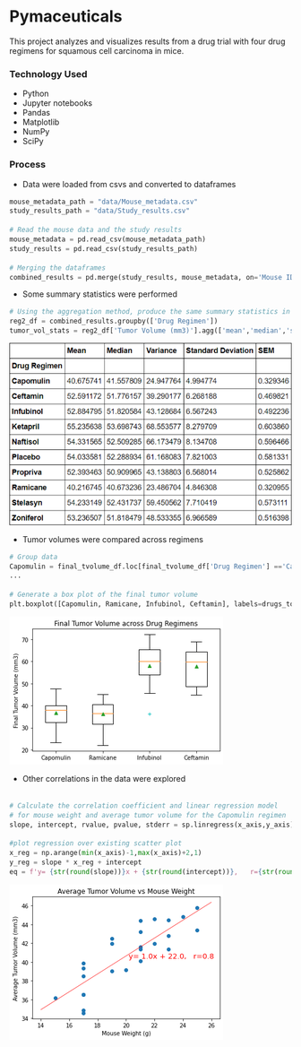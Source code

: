 # Pymaceuticals

This project analyzes and visualizes results from a drug trial with four drug regimens for squamous cell carcinoma in mice. 


### Technology Used

- Python
- Jupyter notebooks
- Pandas
- Matplotlib
- NumPy 
- SciPy


### Process

- Data were loaded from csvs and converted to dataframes

```python
mouse_metadata_path = "data/Mouse_metadata.csv"
study_results_path = "data/Study_results.csv"

# Read the mouse data and the study results
mouse_metadata = pd.read_csv(mouse_metadata_path)
study_results = pd.read_csv(study_results_path)

# Merging the dataframes
combined_results = pd.merge(study_results, mouse_metadata, on='Mouse ID', how='left')
```

- Some summary statistics were performed 

```python 
# Using the aggregation method, produce the same summary statistics in a single line
reg2_df = combined_results.groupby(['Drug Regimen'])
tumor_vol_stats = reg2_df['Tumor Volume (mm3)'].agg(['mean','median','std','var','sem'])
```
![Tumor Volume Statistics](/images/tumor_vol_stats.png)

-  Tumor volumes were compared across regimens

```python 
# Group data
Capomulin = final_tvolume_df.loc[final_tvolume_df['Drug Regimen'] =='Capomulin', 'Tumor Volume (mm3)']
...

# Generate a box plot of the final tumor volume
plt.boxplot([Capomulin, Ramicane, Infubinol, Ceftamin], labels=drugs_to_analyse, showmeans=True, showfliers=True, sym="c+")
```
![Tumor Volume Comparison](/images/final_tumor_vol.png)

- Other correlations in the data were explored

```python

# Calculate the correlation coefficient and linear regression model 
# for mouse weight and average tumor volume for the Capomulin regimen
slope, intercept, rvalue, pvalue, stderr = sp.linregress(x_axis,y_axis)

#plot regression over existing scatter plot
x_reg = np.arange(min(x_axis)-1,max(x_axis)+2,1)
y_reg = slope * x_reg + intercept
eq = f'y= {str(round(slope))}x + {str(round(intercept))},   r={str(round(rvalue,1))}'

```

![Tumov Volume vs Weight](/images/tumorvol_vs_weight.png)

